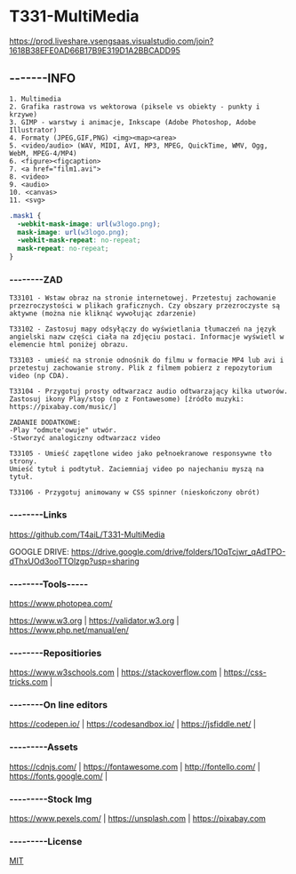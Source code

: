 # T331-MultiMedia

https://prod.liveshare.vsengsaas.visualstudio.com/join?1618B38EFE0AD66B17B9E319D1A2BBCADD95

## -------INFO
```
1. Multimedia
2. Grafika rastrowa vs wektorowa (piksele vs obiekty - punkty i krzywe)
3. GIMP - warstwy i animacje, Inkscape (Adobe Photoshop, Adobe Illustrator)
4. Formaty (JPEG,GIF,PNG) <img><map><area>
5. <video/audio> (WAV, MIDI, AVI, MP3, MPEG, QuickTime, WMV, Ogg, WebM, MPEG-4/MP4)
6. <figure><figcaption>
7. <a href="film1.avi">
8. <video>
9. <audio>
10. <canvas>
11. <svg>
```

```css
.mask1 {
  -webkit-mask-image: url(w3logo.png);
  mask-image: url(w3logo.png);
  -webkit-mask-repeat: no-repeat;
  mask-repeat: no-repeat;
}
```


### --------ZAD
```
T33101 - Wstaw obraz na stronie internetowej. Przetestuj zachowanie przezroczystości w plikach graficznych. Czy obszary przezroczyste są aktywne (można nie kliknąć wywołując zdarzenie)

T33102 - Zastosuj mapy odsyłączy do wyświetlania tłumaczeń na język angielski nazw części ciała na zdjęciu postaci. Informacje wyświetl w elemencie html poniżej obrazu.

T33103 - umieść na stronie odnośnik do filmu w formacie MP4 lub avi i przetestuj zachowanie strony. Plik z filmem pobierz z repozytorium video (np CDA).

T33104 - Przygotuj prosty odtwarzacz audio odtwarzający kilka utworów. Zastosuj ikony Play/stop (np z Fontawesome) [źródło muzyki: https://pixabay.com/music/]

ZADANIE DODATKOWE:
-Play "odmute'owuje" utwór.
-Stworzyć analogiczny odtwarzacz video

T33105 - Umieść zapętlone wideo jako pełnoekranowe responsywne tło strony.
Umieść tytuł i podtytuł. Zaciemniaj video po najechaniu myszą na tytuł. 

T33106 - Przygotuj animowany w CSS spinner (nieskończony obrót)
```

### --------Links
https://github.com/T4aiL/T331-MultiMedia

GOOGLE DRIVE: https://drive.google.com/drive/folders/1OqTcjwr_qAdTPO-dThxUOd3ooTTOlzgp?usp=sharing

### --------Tools-----
https://www.photopea.com/


https://www.w3.org | https://validator.w3.org | https://www.php.net/manual/en/
### --------Repositiories
https://www.w3schools.com | https://stackoverflow.com | https://css-tricks.com |
### --------On line editors
https://codepen.io/ | https://codesandbox.io/ | https://jsfiddle.net/ |
### ---------Assets
https://cdnjs.com/ | https://fontawesome.com | http://fontello.com/ | https://fonts.google.com/ |
### ---------Stock Img
https://www.pexels.com/ | https://unsplash.com | https://pixabay.com
### ---------License
[MIT](https://choosealicense.com/licenses/mit/)
